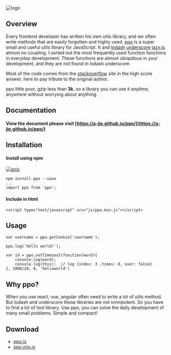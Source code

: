 ![logo](https://a-jie.github.io/ppo/docs/imgs/logo2.png)

## Overview

Every frontend developer has written his own utils library, and we often write methods that are easily forgotten and highly used. [ppo](https://a-jie.github.io/ppo/) is a super small and useful utils library for JavaScript. It and [lodash](https://github.com/lodash/lodash) [underscore](https://github.com/jashkenas/underscore) [lazy.js](https://github.com/dtao/lazy.js) almost no coupling.
I sorted out the most frequently used function functions in everyday development. These functions are almost ubiquitous in your development, and they are not found in lodash underscore. 

Most of the code comes from the [stackoverflow](https://stackoverflow.com/) site in the high score answer, here to pay tribute to the original author.

ppo little poor, gzip less than **3k**, so a library you can use it anytime, anywhere without worrying about anything.

## Documentation

#### View the document please visit [https://a-jie.github.io/ppo/](https://a-jie.github.io/ppo/)

## Installation

#### Install using npm 
[![anix](https://nodei.co/npm/ppo.png)](https://npmjs.org/package/ppo)

``` 
npm install ppo --save
... 
import ppo from 'ppo';
```

#### Include in html
``` 
<script type="text/javascript" src="js/ppo.min.js"></script> 
```


## Usage


```
var username = ppo.getCookie('username');

ppo.log('hello world!');

var id = ppo.setTimesout(function(word){ 
    console.log(word); 
    console.log(this);  // log {index: 3 ,times: 8, over: false}  
}, 1000/20, 8, 'helloworld')
```



## Why ppo?

When you use react, vue, angular often need to write a lot of utils method. But lodash and underscore these libraries are not omnipotent. So you have to find a lot of tool library. Use ppo, you can solve the daily development of many small problems. Simple and compact!

## Download

- [ppo.js](https://raw.githubusercontent.com/a-jie/ppo/master/ppo.js)
- [ppo.min.js](https://raw.githubusercontent.com/a-jie/ppo/master/ppo.min.js)
